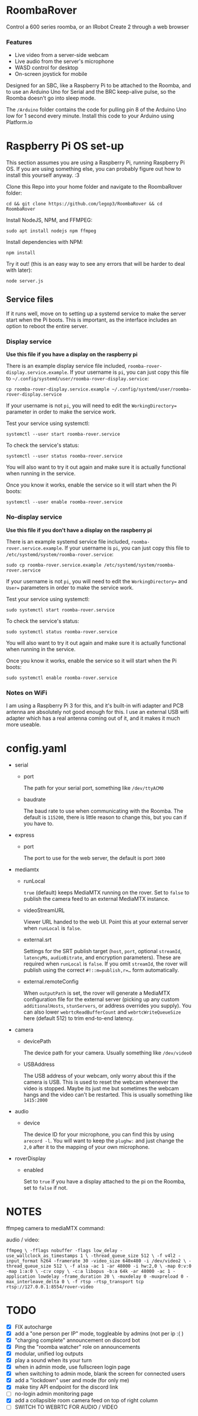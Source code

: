 # RoombaRover
Control a 600 series roomba, or an IRobot Create 2 through a web browser

### Features
- Live video from a server-side webcam
- Live audio from the server's microphone
- WASD control for desktop
- On-screen joystick for mobile


Designed for an SBC, like a Raspberry Pi to be attached to the Roomba, and to use an Arduino Uno for Serial and the BRC keep-alive pulse, so the Roomba doesn't go into sleep mode.

The `/Arduino` folder contains the code for pulling pin 8 of the Arduino Uno low for 1 second every minute. Install this code to your Arduino using Platform.io


# Raspberry Pi OS set-up
This section assumes you are using a Raspberry Pi, running Raspberry Pi OS. If you are using something else, you can probably figure out how to install this yourself anyway. :3

Clone this Repo into your home folder and navigate to the RoombaRover folder:

```cd && git clone https://github.com/legop3/RoombaRover && cd RoombaRover```

Install NodeJS, NPM, and FFMPEG:

```sudo apt install nodejs npm ffmpeg```

Install dependencies with NPM:

```npm install```

Try it out! (this is an easy way to see any errors that will be harder to deal with later):

```node server.js```



## Service files
If it runs well, move on to setting up a systemd service to make the server start when the Pi boots. This is important, as the interface includes an option to reboot the entire server.

### Display service
**Use this file if you have a display on the raspberry pi**

There is an example display service file included, `roomba-rover-display.service.example`. If your username is `pi`, you can just copy this file to `~/.config/systemd/user/roomba-rover-display.service`:

```cp roomba-rover-display.service.example ~/.config/systemd/user/roomba-rover-display.service```

If your username is not `pi`, you will need to edit the `WorkingDirectory=` parameter in order to make the service work.

Test your service using systemctl:

```systemctl --user start roomba-rover.service```

To check the service's status:

```systemctl --user status roomba-rover.service```

You will also want to try it out again and make sure it is actually functional when running in the service.

Once you know it works, enable the service so it will start when the Pi boots:

```systemctl --user enable roomba-rover.service```



### No-display service
**Use this file if you don't have a display on the raspberry pi**

There is an example systemd service file included, `roomba-rover.service.example`. If your username is `pi`, you can just copy this file to `/etc/systemd/system/roomba-rover.service`:

```sudo cp roomba-rover.service.example /etc/systemd/system/roomba-rover.service```

If your username is not `pi`, you will need to edit the `WorkingDirectory=` and `User=` parameters in order to make the service work.

Test your service using systemctl:

```sudo systemctl start roomba-rover.service```

To check the service's status:

```sudo systemctl status roomba-rover.service```

You will also want to try it out again and make sure it is actually functional when running in the service.

Once you know it works, enable the service so it will start when the Pi boots:

```sudo systemctl enable roomba-rover.service```

### Notes on WiFi
I am using a Raspberry Pi 3 for this, and it's built-in wifi adapter and PCB antenna are absolutely not good enough for this. I use an external USB wifi adapter which has a real antenna coming out of it, and it makes it much more useable.


# config.yaml

- serial
  - port
    
    The path for your serial port, something like `/dev/ttyACM0`
  - baudrate

    The baud rate to use when communicating with the Roomba. The default is `115200`, there is little reason to change this, but you can if you have to.
- express
  - port

    The port to use for the web server, the default is port `3000`
- mediamtx
  - runLocal

    `true` (default) keeps MediaMTX running on the rover. Set to `false` to publish the camera feed to an external MediaMTX instance.
  - videoStreamURL

    Viewer URL handed to the web UI. Point this at your external server when `runLocal` is `false`.
  - external.srt

    Settings for the SRT publish target (`host`, `port`, optional `streamId`, `latencyMs`, `audioBitrate`, and encryption parameters). These are required when `runLocal` is `false`. If you omit `streamId`, the rover will publish using the correct `#!::m=publish,r=…` form automatically.
  - external.remoteConfig

    When `outputPath` is set, the rover will generate a MediaMTX configuration file for the external server (picking up any custom `additionalHosts`, `stunServers`, or address overrides you supply). You can also lower `webrtcReadBufferCount` and `webrtcWriteQueueSize` here (default 512) to trim end-to-end latency.
- camera
  - devicePath

    The device path for your camera. Usually something like `/dev/video0`
  - USBAddress

    The USB address of your webcam, only worry about this if the camera is USB. This is used to reset the webcam whenever the video is stopped. Maybe its just me but sometimes the webcam hangs and the video can't be restarted. This is usually something like `1415:2000`
- audio
  - device
  
    The device ID for your microphone, you can find this by using `arecord -l`. You will want to keep the `plughw:` and just change the `2,0` after it to the mapping of your own microphone.
- roverDisplay
  - enabled

    Set to `true` if you have a display attached to the pi on the Roomba, set to `false` if not.


# NOTES

ffmpeg camera to mediaMTX command:

audio / video:

`
ffmpeg \
 -fflags nobuffer -flags low_delay -use_wallclock_as_timestamps 1 \
 -thread_queue_size 512 \
 -f v4l2 -input_format h264 -framerate 30 -video_size 640x480 -i /dev/video2 \
 -thread_queue_size 512 \
 -f alsa -ac 1 -ar 48000 -i hw:2,0 \
 -map 0:v:0 -map 1:a:0 \
 -c:v copy \
 -c:a libopus -b:a 64k -ar 48000 -ac 1 -application lowdelay -frame_duration 20 \
 -muxdelay 0 -muxpreload 0 -max_interleave_delta 0 \
 -f rtsp -rtsp_transport tcp rtsp://127.0.0.1:8554/rover-video
`




# TODO
- [x] FIX autocharge
- [x] add a "one person per IP" mode, toggleable by admins (not per ip :( )
- [x] "charging complete" announcement on discord bot
- [x] Ping the "roomba watcher" role on announcements
- [x] modular, unified log outputs
- [x] play a sound when its your turn
- [x] when in admin mode, use fullscreen login page
- [x] when switching to admin mode, blank the screen for connected users
- [x] add a "lockdown" user and mode (for only me)
- [x] make tiny API endpoint for the discord link
- [ ] no-login admin monitoring page
- [x] add a collapsible room camera feed on top of right column
- [ ] SWITCH TO WEBRTC FOR AUDIO / VIDEO
